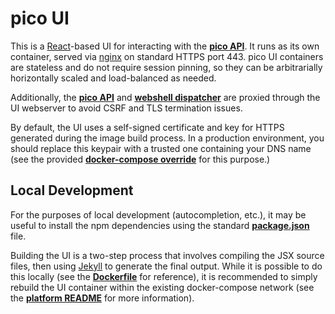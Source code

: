 # pico UI

This is a [React](https://reactjs.org/)-based UI for interacting with the **[pico API](../api)**.
It runs as its own container, served via [nginx](https://www.nginx.com/) on standard HTTPS port 443.
pico UI containers are stateless and do not require session pinning, so they can be arbitrarially horizontally scaled
and load-balanced as needed.

Additionally, the **[pico API](../api)** and **[webshell dispatcher](../webshell)** are proxied through
the UI webserver to avoid CSRF and TLS termination issues.

By default, the UI uses a self-signed certificate and key for HTTPS generated during the image build process.
In a production environment, you should replace this keypair with a trusted one containing your DNS name
(see the provided **[docker-compose override](../docker-compose.custom-ssl.yml)** for this purpose.)

## Local Development

For the purposes of local development (autocompletion, etc.), it may be useful to install
the npm dependencies using the standard **[package.json](./package.json)** file.

Building the UI is a two-step process that involves compiling the JSX source files, then using [Jekyll](https://jekyllrb.com/) to generate the final output.
While it is possible to do this locally (see the **[Dockerfile](./Dockerfile)** for reference), it is recommended
to simply rebuild the UI container within the existing docker-compose network (see the **[platform README](../README.md)** for more information).
